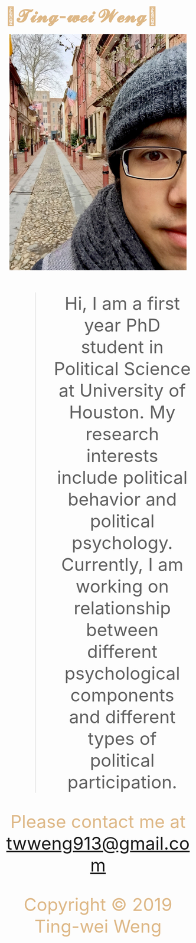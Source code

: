 # <font color=BurlyWood size=20>🚀𝓣𝓲𝓷𝓰-𝔀𝓮𝓲 𝓦𝓮𝓷𝓰🚀

<div align=center><img width="480" height="640" src="IMG_4774.jpg"/>


> Hi, I am a first year PhD student in Political Science at University of Houston.
>My research interests include political behavior and political psychology. Currently, I am working on relationship between different psychological components and different types of political participation.

Please contact me at twweng913@gmail.com



Copyright © 2019 Ting-wei Weng
